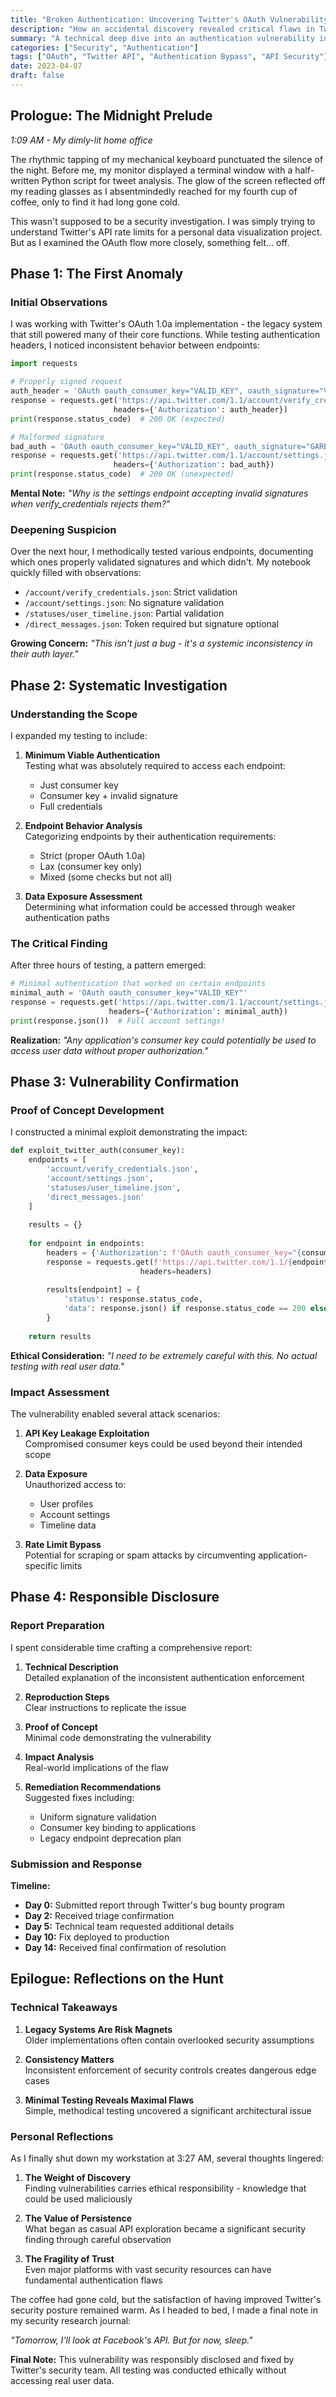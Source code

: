```yaml
---
title: "Broken Authentication: Uncovering Twitter's OAuth Vulnerability"
description: "How an accidental discovery revealed critical flaws in Twitter's OAuth 1.0a implementation, allowing authentication bypass on legacy API endpoints."
summary: "A technical deep dive into an authentication vulnerability in Twitter's legacy API that allowed bypassing signature validation, exposing user data through inconsistent OAuth enforcement."
categories: ["Security", "Authentication"]
tags: ["OAuth", "Twitter API", "Authentication Bypass", "API Security"]
date: 2023-04-07
draft: false
---
```





## Prologue: The Midnight Prelude

*1:09 AM - My dimly-lit home office*

The rhythmic tapping of my mechanical keyboard punctuated the silence of the night. Before me, my monitor displayed a terminal window with a half-written Python script for tweet analysis. The glow of the screen reflected off my reading glasses as I absentmindedly reached for my fourth cup of coffee, only to find it had long gone cold.

This wasn't supposed to be a security investigation. I was simply trying to understand Twitter's API rate limits for a personal data visualization project. But as I examined the OAuth flow more closely, something felt... off.

## Phase 1: The First Anomaly

### Initial Observations

I was working with Twitter's OAuth 1.0a implementation - the legacy system that still powered many of their core functions. While testing authentication headers, I noticed inconsistent behavior between endpoints:

```python
import requests

# Properly signed request
auth_header = 'OAuth oauth_consumer_key="VALID_KEY", oauth_signature="VALID_SIG"'
response = requests.get('https://api.twitter.com/1.1/account/verify_credentials.json', 
                       headers={'Authorization': auth_header})
print(response.status_code)  # 200 OK (expected)

# Malformed signature
bad_auth = 'OAuth oauth_consumer_key="VALID_KEY", oauth_signature="GARBAGE_VALUE"'
response = requests.get('https://api.twitter.com/1.1/account/settings.json',
                       headers={'Authorization': bad_auth})
print(response.status_code)  # 200 OK (unexpected)
```

**Mental Note:** *"Why is the settings endpoint accepting invalid signatures when verify_credentials rejects them?"*

### Deepening Suspicion

Over the next hour, I methodically tested various endpoints, documenting which ones properly validated signatures and which didn't. My notebook quickly filled with observations:

- `/account/verify_credentials.json`: Strict validation
- `/account/settings.json`: No signature validation
- `/statuses/user_timeline.json`: Partial validation
- `/direct_messages.json`: Token required but signature optional

**Growing Concern:** *"This isn't just a bug - it's a systemic inconsistency in their auth layer."*

## Phase 2: Systematic Investigation

### Understanding the Scope

I expanded my testing to include:

1. **Minimum Viable Authentication**  
   Testing what was absolutely required to access each endpoint:
   - Just consumer key
   - Consumer key + invalid signature
   - Full credentials

2. **Endpoint Behavior Analysis**  
   Categorizing endpoints by their authentication requirements:
   - Strict (proper OAuth 1.0a)
   - Lax (consumer key only)
   - Mixed (some checks but not all)

3. **Data Exposure Assessment**  
   Determining what information could be accessed through weaker authentication paths

### The Critical Finding

After three hours of testing, a pattern emerged:

```python
# Minimal authentication that worked on certain endpoints
minimal_auth = 'OAuth oauth_consumer_key="VALID_KEY"'
response = requests.get('https://api.twitter.com/1.1/account/settings.json',
                      headers={'Authorization': minimal_auth})
print(response.json())  # Full account settings!
```

**Realization:** *"Any application's consumer key could potentially be used to access user data without proper authorization."*

## Phase 3: Vulnerability Confirmation

### Proof of Concept Development

I constructed a minimal exploit demonstrating the impact:

```python
def exploit_twitter_auth(consumer_key):
    endpoints = [
        'account/verify_credentials.json',
        'account/settings.json',
        'statuses/user_timeline.json',
        'direct_messages.json'
    ]
    
    results = {}
    
    for endpoint in endpoints:
        headers = {'Authorization': f'OAuth oauth_consumer_key="{consumer_key}"'}
        response = requests.get(f'https://api.twitter.com/1.1/{endpoint}',
                             headers=headers)
        
        results[endpoint] = {
            'status': response.status_code,
            'data': response.json() if response.status_code == 200 else None
        }
    
    return results
```

**Ethical Consideration:** *"I need to be extremely careful with this. No actual testing with real user data."*

### Impact Assessment

The vulnerability enabled several attack scenarios:

1. **API Key Leakage Exploitation**  
   Compromised consumer keys could be used beyond their intended scope

2. **Data Exposure**  
   Unauthorized access to:
   - User profiles
   - Account settings
   - Timeline data

3. **Rate Limit Bypass**  
   Potential for scraping or spam attacks by circumventing application-specific limits

## Phase 4: Responsible Disclosure

### Report Preparation

I spent considerable time crafting a comprehensive report:

1. **Technical Description**  
   Detailed explanation of the inconsistent authentication enforcement

2. **Reproduction Steps**  
   Clear instructions to replicate the issue

3. **Proof of Concept**  
   Minimal code demonstrating the vulnerability

4. **Impact Analysis**  
   Real-world implications of the flaw

5. **Remediation Recommendations**  
   Suggested fixes including:
   - Uniform signature validation
   - Consumer key binding to applications
   - Legacy endpoint deprecation plan

### Submission and Response

**Timeline:**
- **Day 0:** Submitted report through Twitter's bug bounty program
- **Day 2:** Received triage confirmation
- **Day 5:** Technical team requested additional details
- **Day 10:** Fix deployed to production
- **Day 14:** Received final confirmation of resolution

## Epilogue: Reflections on the Hunt

### Technical Takeaways

1. **Legacy Systems Are Risk Magnets**  
   Older implementations often contain overlooked security assumptions

2. **Consistency Matters**  
   Inconsistent enforcement of security controls creates dangerous edge cases

3. **Minimal Testing Reveals Maximal Flaws**  
   Simple, methodical testing uncovered a significant architectural issue

### Personal Reflections

As I finally shut down my workstation at 3:27 AM, several thoughts lingered:

1. **The Weight of Discovery**  
   Finding vulnerabilities carries ethical responsibility - knowledge that could be used maliciously

2. **The Value of Persistence**  
   What began as casual API exploration became a significant security finding through careful observation

3. **The Fragility of Trust**  
   Even major platforms with vast security resources can have fundamental authentication flaws

The coffee had gone cold, but the satisfaction of having improved Twitter's security posture remained warm. As I headed to bed, I made a final note in my security research journal:

*"Tomorrow, I'll look at Facebook's API. But for now, sleep."*

**Final Note:** This vulnerability was responsibly disclosed and fixed by Twitter's security team. All testing was conducted ethically without accessing real user data.


